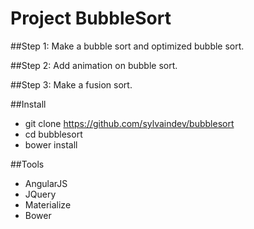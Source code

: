 # Project BubbleSort

##Step 1:
Make a bubble sort and optimized bubble sort.

##Step 2:
Add animation on bubble sort.

##Step 3:
Make a fusion sort.

##Install
- git clone https://github.com/sylvaindev/bubblesort
- cd bubblesort
- bower install

##Tools
- AngularJS
- JQuery
- Materialize
- Bower
